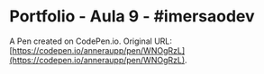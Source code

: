# Portfolio - Aula 9 - #imersaodev

A Pen created on CodePen.io. Original URL: [https://codepen.io/anneraupp/pen/WNOgRzL](https://codepen.io/anneraupp/pen/WNOgRzL).


